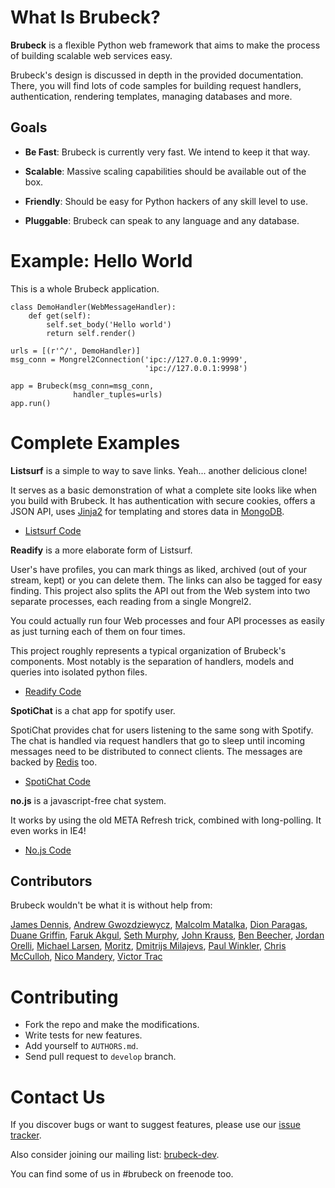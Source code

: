 # What Is Brubeck?

__Brubeck__ is a flexible Python web framework that aims to make the process of building scalable web services easy.

Brubeck's design is discussed in depth in the provided documentation. There, you will find lots of code samples for building request handlers, authentication, rendering templates, managing databases and more.


## Goals

* __Be Fast__: Brubeck is currently very fast. We intend to keep it that way.

* __Scalable__: Massive scaling capabilities should be available out of the box.

* __Friendly__: Should be easy for Python hackers of any skill level to use.

* __Pluggable__: Brubeck can speak to any language and any database.


# Example: Hello World

This is a whole Brubeck application. 

    class DemoHandler(WebMessageHandler):
        def get(self):
            self.set_body('Hello world')
            return self.render()

    urls = [(r'^/', DemoHandler)]
    msg_conn = Mongrel2Connection('ipc://127.0.0.1:9999',
                                  'ipc://127.0.0.1:9998')

    app = Brubeck(msg_conn=msg_conn,
                  handler_tuples=urls)
    app.run()


# Complete Examples

__Listsurf__ is a simple to way to save links. Yeah... another delicious clone!

It serves as a basic demonstration of what a complete site looks like when you build with Brubeck. It has authentication with secure cookies, offers a JSON API, uses [Jinja2](http://jinja.pocoo.org/) for templating and stores data in [MongoDB](http://mongodb.org).

* [Listsurf Code](https://github.com/j2labs/listsurf)

__Readify__ is a more elaborate form of Listsurf.

User's have profiles, you can mark things as liked, archived (out of your stream, kept) or you can delete them. The links can also be tagged for easy finding. This project also splits the API out from the Web system into two separate processes, each reading from a single Mongrel2.

You could actually run four Web processes and four API processes as easily as just turning each of them on four times.

This project roughly represents a typical organization of Brubeck's components. Most notably is the separation of handlers, models and queries into isolated python files.

* [Readify Code](https://github.com/j2labs/readify)

__SpotiChat__ is a chat app for spotify user.

SpotiChat provides chat for users listening to the same song with Spotify. The chat is handled via request handlers that go to sleep until incoming messages need to be distributed to connect clients. The messages are backed by [Redis](http://redis.io) too.

* [SpotiChat Code](https://github.com/sethmurphy/SpotiChat-Server)

__no.js__ is a javascript-free chat system.

It works by using the old META Refresh trick, combined with long-polling. It even works in IE4! 

* [No.js Code](https://github.com/talos/no.js)


## Contributors

Brubeck wouldn't be what it is without help from:

[James Dennis](https://github.com/j2labs), [Andrew Gwozdziewycz](https://github.com/apgwoz), [Malcolm Matalka](https://github.com/orbitz/), [Dion Paragas](https://github.com/d1on/), [Duane Griffin](https://github.com/duaneg), [Faruk Akgul](https://github.com/faruken), [Seth Murphy](https://github.com/sethmurphy), [John Krauss](https://github.com/talos), [Ben Beecher](https://github.com/gone), [Jordan Orelli](https://github.com/jordanorelli), [Michael Larsen](https://github.com/mghlarsen), [Moritz](https://github.com/m2w), [Dmitrijs Milajevs](https://github.com/dimazest), [Paul Winkler](https://github.com/slinkp), [Chris McCulloh](https://github.com/st0w), [Nico Mandery](https://github.com/nmandery), [Victor Trac](https://github.com/victortrac)


# Contributing
- Fork the repo and make the modifications.
- Write tests for new features.
- Add yourself to `AUTHORS.md`.
- Send pull request to `develop` branch. 

# Contact Us

If you discover bugs or want to suggest features, please use our [issue tracker](https://github.com/j2labs/brubeck/issues).

Also consider joining our mailing list: [brubeck-dev](http://groups.google.com/group/brubeck-dev).

You can find some of us in #brubeck on freenode too.
